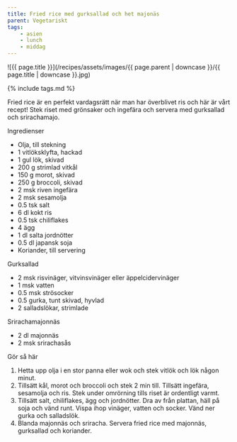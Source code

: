 ```yaml
---
title: Fried rice med gurksallad och het majonäs
parent: Vegetariskt
tags:
    - asien
    - lunch
    - middag
---
```

![{{ page.title }}](/recipes/assets/images/{{ page.parent | downcase }}/{{ page.title | downcase }}.jpg)

{% include tags.md %}

Fried rice är en perfekt vardagsrätt när man har överblivet ris och här är vårt recept! Stek riset med grönsaker och ingefära och servera med gurksallad och srirachamajo.

Ingredienser

- Olja, till stekning
- 1 vitlöksklyfta, hackad
- 1 gul lök, skivad
- 200 g strimlad vitkål
- 150 g morot, skivad
- 250 g broccoli, skivad
- 2 msk riven ingefära
- 2 msk sesamolja
- 0.5 tsk salt
- 6 dl kokt ris
- 0.5 tsk chiliflakes
- 4 ägg
- 1 dl salta jordnötter
- 0.5 dl japansk soja
- Koriander, till servering

Gurksallad

- 2 msk risvinäger, vitvinsvinäger eller äppelcidervinäger
- 1 msk vatten
- 0.5 msk strösocker
- 0.5 gurka, tunt skivad, hyvlad
- 2 salladslökar, strimlade

Srirachamajonnäs

- 2 dl majonnäs
- 2 msk srirachasås

Gör så här

1. Hetta upp olja i en stor panna eller wok och stek vitlök och lök någon minut.
2. Tillsätt kål, morot och broccoli och stek 2 min till. Tillsätt ingefära, sesamolja och ris. Stek under omrörning tills riset är ordentligt varmt.
3. Tillsätt salt, chiliflakes, ägg och jordnötter. Dra av från plattan, häll på soja och vänd runt. Vispa ihop vinäger, vatten och socker. Vänd ner gurka och salladslök.
4. Blanda majonnäs och sriracha. Servera fried rice med majonnäs, gurksallad och koriander.
